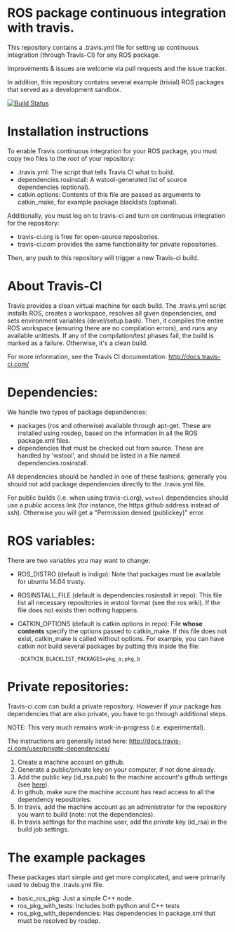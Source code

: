 # ROS package continuous integration with travis.

This repository contains a .travis.yml file for setting up continuous integration
(through Travis-CI) for any ROS package.

Improvements & issues are welcome via pull requests and the issue tracker.

In addition, this repository contains several example (trivial) ROS packages
that served as a development sandbox.

[![Build Status](https://travis-ci.org/felixduvallet/ros-travis-integration.svg?branch=master)](https://travis-ci.org/felixduvallet/ros-travis-integration)

# Installation instructions

To enable Travis continuous integration for your ROS package, you must copy two
files to the *root* of your repository:
 - .travis.yml: The script that tells Travis CI what to build.
 - dependencies.rosinstall: A wstool-generated list of source dependencies
   (optional).
 - catkin.options: Contents of this file are passed as arguments to catkin_make,
   for example package blacklists (optional).

Additionally, you must log on to travis-ci and turn on continuous integration
for the repository:
 - travis-ci.org is free for open-source repositories.
 - travis-ci.com provides the same functionality for private repositories.

Then, any push to this repository will trigger a new Travis-ci build.

# About Travis-CI

Travis provides a clean virtual machine for each build. The .travis.yml script
installs ROS, creates a workspace, resolves all given dependencies, and sets
environment variables (devel/setup.bash). Then, it compiles the entire ROS
workspace (ensuring there are no compilation errors), and runs any available
unittests. If any of the compilation/test phases fail, the build is marked as a
failure. Otherwise, it's a clean build.

For more information, see the Travis CI documentation:
http://docs.travis-ci.com/

# Dependencies:

We handle two types of package dependencies:
  - packages (ros and otherwise) available through apt-get. These are installed
    using rosdep, based on the information in all the ROS package.xml files.
  - dependencies that must be checked out from source. These are handled by
    'wstool', and should be listed in a file named dependencies.rosinstall.

All dependencies should be handled in one of these fashions; generally you
should not add package dependencies directly to the .travis.yml file.

For public builds (i.e. when using travis-ci.org), `wstool` dependencies should
use a *public* access link (for instance, the https github address instead of
ssh). Otherwise you will get a "Permission denied (publickey)" error.

# ROS variables:

There are two variables you may want to change:
  - ROS_DISTRO (default is indigo): Note that packages must be available for
    ubuntu 14.04 trusty.
  - ROSINSTALL_FILE (default is dependencies.rosinstall in repo): This file
    list all necessary repositories in wstool format (see the ros wiki). If the
    file does not exists then nothing happens.
  - CATKIN_OPTIONS (default is catkin.options in repo): File **whose contents**
    specify the options passed to catkin_make. If this file does not exist,
    catkin_make is called without options. For example, you can have catkin
    *not* build several packages by putting this inside the file:

        -DCATKIN_BLACKLIST_PACKAGES=pkg_a;pkg_b


# Private repositories:

Travis-ci.com can build a private repository. However if your package has
dependencies that are also private, you have to go through additional steps.

NOTE: This very much remains work-in-progress (i.e. experimental).

The instructions are generally listed here:
http://docs.travis-ci.com/user/private-dependencies/

1. Create a machine account on github.
2. Generate a public/private key on your computer, if not done already.
3. Add the public key (id_rsa.pub) to the machine account's github settings (see [here](https://developer.github.com/guides/managing-deploy-keys/#machine-users)).
4. In github, make sure the machine account has read access to all the dependency repositories.
5. In travis, add the machine account as an administrator for the repository you want to build (note: not the dependencies).
6. In travis settings for the machine user, add the *private* key (id_rsa) in the build job settings.

# The example packages

These packages start simple and get more complicated, and were primarily used to
debug the .travis.yml file.

* basic_ros_pkg: Just a simple C++ node.
* ros_pkg_with_tests: Includes both python and C++ tests
* ros_pkg_with_dependencies: Has dependencies in package.xml that must be resolved by rosdep.
